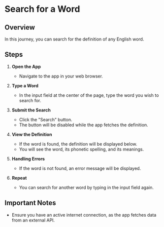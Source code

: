 # Search for a Word

## Overview

In this journey, you can search for the definition of any English word.

## Steps

1. **Open the App**

   - Navigate to the app in your web browser.

2. **Type a Word**

   - In the input field at the center of the page, type the word you wish to search for.

3. **Submit the Search**

   - Click the "Search" button.
   - The button will be disabled while the app fetches the definition.

4. **View the Definition**

   - If the word is found, the definition will be displayed below.
   - You will see the word, its phonetic spelling, and its meanings.

5. **Handling Errors**

   - If the word is not found, an error message will be displayed.

6. **Repeat**

   - You can search for another word by typing in the input field again.

## Important Notes

- Ensure you have an active internet connection, as the app fetches data from an external API.